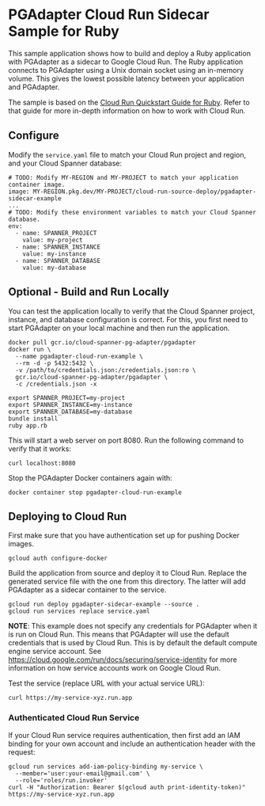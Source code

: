 # PGAdapter Cloud Run Sidecar Sample for Ruby

This sample application shows how to build and deploy a Ruby application with PGAdapter as a sidecar
to Google Cloud Run. The Ruby application connects to PGAdapter using a Unix domain socket using an
in-memory volume. This gives the lowest possible latency between your application and PGAdapter.

The sample is based on the [Cloud Run Quickstart Guide for Ruby](https://cloud.google.com/run/docs/quickstarts/build-and-deploy/deploy-ruby-service).
Refer to that guide for more in-depth information on how to work with Cloud Run.

## Configure

Modify the `service.yaml` file to match your Cloud Run project and region, and your Cloud Spanner database:

```shell
# TODO: Modify MY-REGION and MY-PROJECT to match your application container image.
image: MY-REGION.pkg.dev/MY-PROJECT/cloud-run-source-deploy/pgadapter-sidecar-example
...
# TODO: Modify these environment variables to match your Cloud Spanner database.
env:
  - name: SPANNER_PROJECT
    value: my-project
  - name: SPANNER_INSTANCE
    value: my-instance
  - name: SPANNER_DATABASE
    value: my-database
```

## Optional - Build and Run Locally

You can test the application locally to verify that the Cloud Spanner project, instance, and database
configuration is correct. For this, you first need to start PGAdapter on your local machine and then
run the application.

```shell
docker pull gcr.io/cloud-spanner-pg-adapter/pgadapter
docker run \
  --name pgadapter-cloud-run-example \
  --rm -d -p 5432:5432 \
  -v /path/to/credentials.json:/credentials.json:ro \
  gcr.io/cloud-spanner-pg-adapter/pgadapter \
  -c /credentials.json -x

export SPANNER_PROJECT=my-project
export SPANNER_INSTANCE=my-instance
export SPANNER_DATABASE=my-database
bundle install
ruby app.rb
```

This will start a web server on port 8080. Run the following command to verify that it works:

```shell
curl localhost:8080
```

Stop the PGAdapter Docker containers again with:

```shell
docker container stop pgadapter-cloud-run-example
```

## Deploying to Cloud Run

First make sure that you have authentication set up for pushing Docker images.

```shell
gcloud auth configure-docker
```

Build the application from source and deploy it to Cloud Run. Replace the generated service
file with the one from this directory. The latter will add PGAdapter as a sidecar container to the
service.

```shell
gcloud run deploy pgadapter-sidecar-example --source .
gcloud run services replace service.yaml
```

__NOTE__: This example does not specify any credentials for PGAdapter when it is run on Cloud Run. This means that
PGAdapter will use the default credentials that is used by Cloud Run. This is by default the default compute engine
service account. See https://cloud.google.com/run/docs/securing/service-identity for more information on how service
accounts work on Google Cloud Run.

Test the service (replace URL with your actual service URL):

```shell
curl https://my-service-xyz.run.app
```

### Authenticated Cloud Run Service

If your Cloud Run service requires authentication, then first add an IAM binding for your own account and include
an authentication header with the request:

```shell
gcloud run services add-iam-policy-binding my-service \
  --member='user:your-email@gmail.com' \
  --role='roles/run.invoker'
curl -H "Authorization: Bearer $(gcloud auth print-identity-token)" https://my-service-xyz.run.app
```